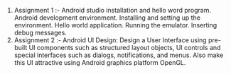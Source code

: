 1) Assignment 1 :- Android studio installation and hello word program. Android development environment. Installing and setting up the environment. Hello world
application. Running the emulator. Inserting debug messages.
2) Assignment 2 :- Android UI Design: Design a User Interface using pre-built UI components such as structured layout
objects, UI controls and special interfaces such as dialogs, notifications, and menus. Also make this
UI attractive using Android graphics platform OpenGL.
